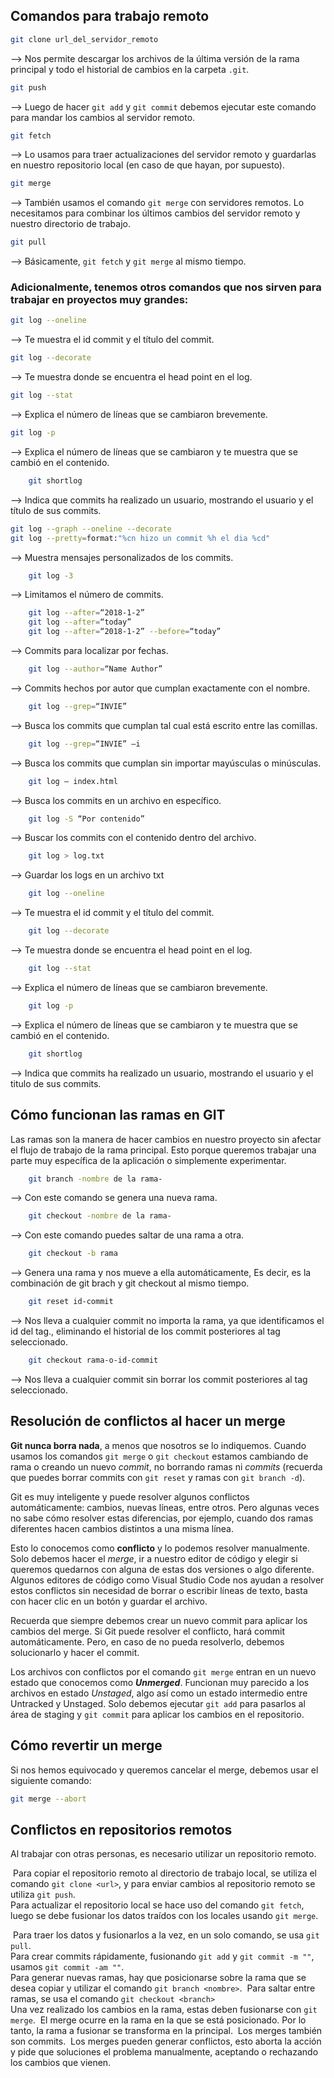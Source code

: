 ## Comandos para trabajo remoto

```bash
git clone url_del_servidor_remoto 
```
--> Nos permite descargar los archivos de la última versión de la rama principal y todo el historial de cambios en la carpeta `.git`.

```bash
git push 
```
--> Luego de hacer `git add` y `git commit` debemos ejecutar este comando para mandar los cambios al servidor remoto.

```bash
git fetch
```
--> Lo usamos para traer actualizaciones del servidor remoto y guardarlas en nuestro repositorio local (en caso de que hayan, por supuesto).

```bash
git merge 
```
--> También usamos el comando `git merge` con servidores remotos. Lo necesitamos para combinar los últimos cambios del servidor remoto y nuestro directorio de trabajo.

```bash
git pull
```
--> Básicamente, `git fetch` y `git merge` al mismo tiempo.


### Adicionalmente, tenemos otros comandos que nos sirven para trabajar en proyectos muy grandes:

```bash
git log --oneline
```
--> Te muestra el id commit y el título del commit.

```bash
git log --decorate
```
--> Te muestra donde se encuentra el head point en el log.

```bash
git log --stat
```
--> Explica el número de líneas que se cambiaron brevemente.

```bash
git log -p
```
--> Explica el número de líneas que se cambiaron y te muestra que se cambió en el contenido.

```bash
	git shortlog
```
--> Indica que commits ha realizado un usuario, mostrando el usuario y el título de sus commits.

```bash
git log --graph --oneline --decorate 
git log --pretty=format:"%cn hizo un commit %h el dia %cd"
```
--> Muestra mensajes personalizados de los commits.

```bash
	git log -3
```
--> Limitamos el número de commits.

```bash
	git log --after=“2018-1-2”
	git log --after=“today”
	git log --after=“2018-1-2” --before=“today”
```
--> Commits para localizar por fechas.

```bash
	git log --author=“Name Author” 
```
--> Commits hechos por autor que cumplan exactamente con el nombre.

```bash
	git log --grep=“INVIE”
```
--> Busca los commits que cumplan tal cual está escrito entre las comillas.

```bash
	git log --grep=“INVIE” –i
```
--> Busca los commits que cumplan sin importar mayúsculas o minúsculas.

```bash
	git log – index.html
```
--> Busca los commits en un archivo en específico.

```bash
	git log -S “Por contenido” 
```
--> Buscar los commits con el contenido dentro del archivo.

```bash
	git log > log.txt
```
--> Guardar los logs en un archivo txt

```bash
	git log --oneline 
```
--> Te muestra el id commit y el título del commit.

```bash
	git log --decorate
```
--> Te muestra donde se encuentra el head point en el log.

```bash
	git log --stat 
```
--> Explica el número de líneas que se cambiaron brevemente.

```bash
	git log -p
```
--> Explica el número de líneas que se cambiaron y te muestra que se cambió en el contenido.

```bash
	git shortlog
``` 
--> Indica que commits ha realizado un usuario, mostrando el usuario y el titulo de sus commits.


## Cómo funcionan las ramas en GIT

Las ramas son la manera de hacer cambios en nuestro proyecto sin afectar el flujo de trabajo de la rama principal. Esto porque queremos trabajar una parte muy específica de la aplicación o simplemente experimentar.

```bash
	git branch -nombre de la rama-
```
--> Con este comando se genera una nueva rama.
   
```bash
	git checkout -nombre de la rama- 
```
--> Con este comando puedes saltar de una rama a otra.

```bash
	git checkout -b rama
```
--> Genera una rama y nos mueve a ella automáticamente, Es decir, es la combinación de git brach y git checkout al mismo tiempo.

```bash
	git reset id-commit
```
--> Nos lleva a cualquier commit no importa la rama, ya que identificamos el id del tag., eliminando el historial de los commit posteriores al tag seleccionado.


```bash
	git checkout rama-o-id-commit
```
--> Nos lleva a cualquier commit sin borrar los commit posteriores al tag seleccionado.

## Resolución de conflictos al hacer un merge

**Git nunca borra nada**, a menos que nosotros se lo indiquemos. Cuando usamos los comandos `git merge` o `git checkout` estamos cambiando de rama o creando un nuevo _commit_, no borrando ramas ni _commits_ (recuerda que puedes borrar commits con `git reset` y ramas con `git branch -d`).

Git es muy inteligente y puede resolver algunos conflictos automáticamente: cambios, nuevas líneas, entre otros. Pero algunas veces no sabe cómo resolver estas diferencias, por ejemplo, cuando dos ramas diferentes hacen cambios distintos a una misma línea.

Esto lo conocemos como **conflicto** y lo podemos resolver manualmente. Solo debemos hacer el _merge_, ir a nuestro editor de código y elegir si queremos quedarnos con alguna de estas dos versiones o algo diferente. Algunos editores de código como Visual Studio Code nos ayudan a resolver estos conflictos sin necesidad de borrar o escribir líneas de texto, basta con hacer clic en un botón y guardar el archivo.

Recuerda que siempre debemos crear un nuevo commit para aplicar los cambios del merge. Si Git puede resolver el conflicto, hará commit automáticamente. Pero, en caso de no pueda resolverlo, debemos solucionarlo y hacer el commit.

Los archivos con conflictos por el comando `git merge` entran en un nuevo estado que conocemos como **_Unmerged_**. Funcionan muy parecido a los archivos en estado _Unstaged_, algo así como un estado intermedio entre Untracked y Unstaged. Solo debemos ejecutar `git add` para pasarlos al área de staging y `git commit` para aplicar los cambios en el repositorio.

## Cómo revertir un merge

Si nos hemos equivocado y queremos cancelar el merge, debemos usar el siguiente comando:

```bash
git merge --abort
```

## Conflictos en repositorios remotos

Al trabajar con otras personas, es necesario utilizar un repositorio remoto.  

­ Para copiar el repositorio remoto al directorio de trabajo local, se utiliza el comando `git clone <url>`, y para enviar cambios al repositorio remoto se utiliza `git push`.  
­ Para actualizar el repositorio local se hace uso del comando `git fetch`, luego se debe fusionar los datos traídos con los locales usando `git merge`.

­ Para traer los datos y fusionarlos a la vez, en un solo comando, se usa `git pull`.  
­ Para crear commits rápidamente, fusionando `git add` y `git commit -m ""`, usamos `git commit -am ""`.  
­ Para generar nuevas ramas, hay que posicionarse sobre la rama que se desea copiar y utilizar el comando `git branch <nombre>`.
­ Para saltar entre ramas, se usa el comando `git checkout <branch>`  
­ Una vez realizado los cambios en la rama, estas deben fusionarse con `git merge`.
­ El merge ocurre en la rama en la que se está posicionado. Por lo tanto, la rama a fusionar se transforma en la principal.
­ Los merges también son commits.
­ Los merges pueden generar conflictos, esto aborta la acción y pide que soluciones el problema manualmente, aceptando o rechazando los cambios que vienen.